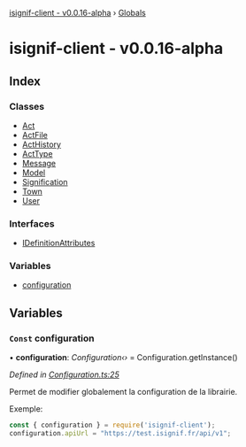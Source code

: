 [isignif-client - v0.0.16-alpha](README.md) › [Globals](globals.md)

# isignif-client - v0.0.16-alpha

## Index

### Classes

* [Act](classes/act.md)
* [ActFile](classes/actfile.md)
* [ActHistory](classes/acthistory.md)
* [ActType](classes/acttype.md)
* [Message](classes/message.md)
* [Model](classes/model.md)
* [Signification](classes/signification.md)
* [Town](classes/town.md)
* [User](classes/user.md)

### Interfaces

* [IDefinitionAttributes](interfaces/idefinitionattributes.md)

### Variables

* [configuration](globals.md#const-configuration)

## Variables

### `Const` configuration

• **configuration**: *Configuration‹›* =  Configuration.getInstance()

*Defined in [Configuration.ts:25](https://github.com/isignif/isignif-client/blob/4facfc5/src/Configuration.ts#L25)*

Permet de modifier globalement la configuration de la librairie.

Exemple:

~~~ts
const { configuration } = require('isignif-client');
configuration.apiUrl = "https://test.isignif.fr/api/v1";
~~~

